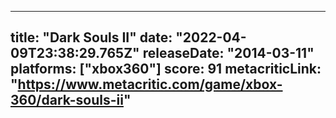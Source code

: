 
---
title: "Dark Souls II"
date: "2022-04-09T23:38:29.765Z"
releaseDate: "2014-03-11"
platforms: ["xbox360"]
score: 91
metacriticLink: "https://www.metacritic.com/game/xbox-360/dark-souls-ii"
---
